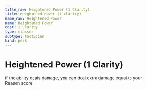 ```yaml
---
title_raw: Heightened Power (1 Clarity)
title: Heightened Power (1 Clarity)
name_raw: Heightened Power
name: Heightened Power
cost: 1 Clarity
type: classes
subtype: tactician
kind: perk
---
```


# Heightened Power (1 Clarity)

If the ability deals damage, you can deal extra damage equal to your Reason score.
